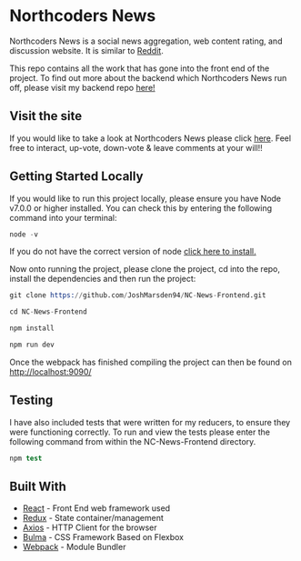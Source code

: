 # Northcoders News

Northcoders News is a social news aggregation, web content rating, and discussion website. It is similar to [Reddit](https://www.reddit.com/).

This repo contains all the work that has gone into the front end of the project. To find out more about the backend which Northcoders News run off, please visit my backend repo [here!](https://github.com/JoshMarsden94/NC-News-Backend)

## Visit the site

If you would like to take a look at Northcoders News please click [here](https://nc-news.herokuapp.com/). Feel free to interact, up-vote, down-vote & leave comments at your will!! 


## Getting Started Locally

If you would like to run this project locally, please ensure you have Node v7.0.0 or higher installed. You can check this by entering the following command into your terminal:
```s
node -v
```
If you do not have the correct version of node [click here to install.](https://nodejs.org/en/download/)

Now onto running the project, please clone the project, cd into the repo, install the dependencies and then run the project:
```s
git clone https://github.com/JoshMarsden94/NC-News-Frontend.git

cd NC-News-Frontend

npm install

npm run dev
```
Once the webpack has finished compiling the project can then be found on [http://localhost:9090/](http://localhost:9090/)


## Testing 

I have also included tests that were written for my reducers, to ensure they were functioning correctly. To run and view the tests please enter the following command from within the NC-News-Frontend directory.

```s
npm test
```


## Built With
- [React](https://facebook.github.io/react/) - Front End web framework used
- [Redux](http://redux.js.org/docs/introduction/) - State container/management
- [Axios](https://github.com/mzabriskie/axios) - HTTP Client for the browser
- [Bulma](http://bulma.io/) - CSS Framework Based on Flexbox
- [Webpack](https://webpack.github.io/) - Module Bundler